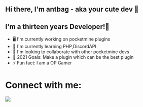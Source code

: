 ## Hi there, I'm antbag - aka your cute dev 👋

## I'm a thirteen years Developer!👋
- 🖥 I'm currently working on pocketmine plugins
- 🌱 I'm currently learning PHP,DiscordAPI
- 🤝 I'm looking to collaborate with other pocketmine devs
- 🥅 2021 Goals: Make a plugin which can be the best plugin
- ⚡️ Fun fact: I am a OP Gamer

# Connect with me:

<img src="https://img.icons8.com/ios/50/000000/youtube--v1.png"/>
